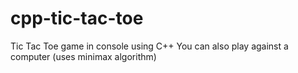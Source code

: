# cpp-tic-tac-toe
Tic Tac Toe game in console using C++
You can also play against a computer (uses minimax algorithm)
